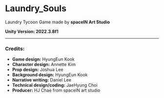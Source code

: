 # Laundry_Souls
Laundry Tycoon Game made by **spaceIN Art Studio**

**Unity Version: 2022.3.8f1**

---
### Credits:
- **Game design:** HyungEun Kook 
- **Character design:** Annette Kim
- **Prop design:** Joshua Lee
- **Background design:** HyungEun Kook
- **Narrative writing:** Daniel Lee
- **Technical design/coding:** JaeHyung Choi
- **Producer:** HJ Chae from spaceIN art studio
